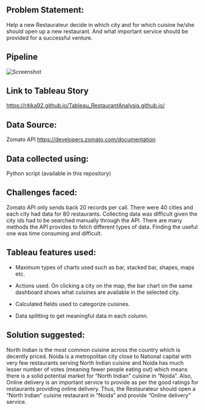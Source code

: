 ## Problem Statement:
Help a new Restaurateur decide in which city and for which cuisine he/she should open up a new restaurant. And what important service should be provided for a successful venture.
## Pipeline
![Screenshot](https://user-images.githubusercontent.com/59153134/71398388-1f343b80-25d5-11ea-9deb-2fcab2c953d8.jpg)
## Link to Tableau Story
https://ritika92.github.io/Tableau_RestaurantAnalysis.github.io/
## Data Source:
Zomato API https://developers.zomato.com/documentation
## Data collected using:
Python script (available in this repository)
## Challenges faced:
Zomato API only sends back 20 records per call. There were 40 cities and each city had data for 80 restaurants. Collecting data was difficult given the city ids had to be searched manually through the API.
There are many methods the API provides to fetch different types of data. Finding the useful one was time consuming and difficult.
## Tableau features used:
- Maximum types of charts used such as bar, stacked bar, shapes, maps etc.

- Actions used. On clicking a city on the map, the bar chart on the same dashboard shows what cuisines are available in the selected city.

- Calculated fields used to categorize cuisines.

- Data splitting to get meaningful data in each column.
## Solution suggested:
North Indian is the most common cuisine across the country which is decently priced. Noida is a metropolitan city close to National capital with very few restaurants serving North Indian cuisine and Noida has much lesser number of votes (meaning fewer people eating out) which means there is a solid potential market for “North Indian” cuisine in “Noida”. Also, Online delivery is an important service to provide as per the good ratings for restaurants providing online delivery.
Thus, the Restaurateur should open a “North Indian” cuisine restaurant in “Noida” and provide “Online delivery” service. 




